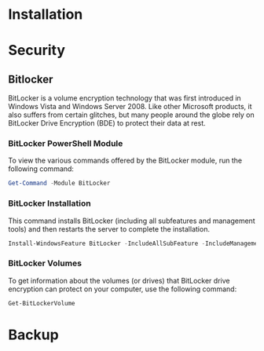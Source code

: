 # Installation

# Security

## Bitlocker

BitLocker is a volume encryption technology that was first introduced in Windows Vista and Windows Server 2008. Like other Microsoft products, it also suffers from certain glitches, but many people around the globe rely on BitLocker Drive Encryption (BDE) to protect their data at rest.

### BitLocker PowerShell Module

To view the various commands offered by the BitLocker module, run the following command:

```powershell
Get-Command -Module BitLocker
```

### BitLocker Installation

This command installs BitLocker (including all subfeatures and management tools) and then restarts the server to complete the installation.

```powershell
Install-WindowsFeature BitLocker -IncludeAllSubFeature -IncludeManagementTools -Restart
```

### BitLocker Volumes

To get information about the volumes (or drives) that BitLocker drive encryption can protect on your computer, use the following command:

```powershell
Get-BitLockerVolume
```

# Backup

```

```
